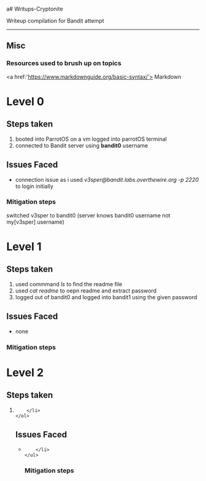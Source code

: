 a# Writups-Cryptonite
<p>Writeup compilation for Bandit attempt</p>

<hr>

## Misc

### Resources used to brush up on topics
<a href:'https://www.markdownguide.org/basic-syntax/'> Markdown </a>



# Level 0

## Steps taken
<p>
    <ol>
        <li>
        booted into ParrotOS on a vm logged into parrotOS terminal
        </li>
        <li>
        connected to Bandit server using <b>bandit0</b> username
        </li>
    </ol>
</p>

## Issues Faced
<p>
    <ul>
        <li>
        connection issue as i used <i>v3sper@bandit.labs.overthewire.org -p 2220</i> to login initially
        </li>
    </ul>
</p>

### Mitigation steps
<p>
switched v3sper to bandit0 (server knows bandit0 username not my[v3sper] username)
</p>



# Level 1

## Steps taken
<p>
    <ol>
        <li>
        used commmand <i>ls</i> to find the readme file
        </li>
        <li>used <i>cat readme</i> to oepn readme and extract password
        <li>logged out of bandit0 and logged into bandit1 using the given <a href:'NH2SXQwcBdpmTEzi3bvBHMM9H66vVXjL'>password</a>
        </li>
    </ol>
</p>

## Issues Faced
<p>
    <ul>
        <li>
        none
        </li>
    </ul>
</p>

### Mitigation steps



# Level 2

## Steps taken
<p>
    <ol>
        <li>
        
        </li>
    </ol>
</p>

## Issues Faced
<p>
    <ul>
        <li>
        
        </li>
    </ul>
</p>

### Mitigation steps

